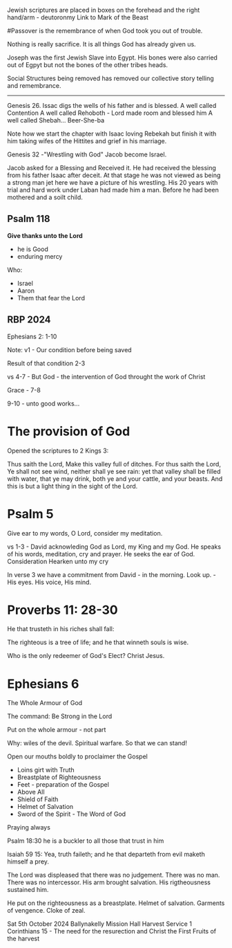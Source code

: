 Jewish scriptures are placed in boxes on the forehead and the right hand/arm - deutoronmy
Link to Mark of the Beast

#Passover is the remembrance of when God took you out of trouble.

Nothing is really sacrifice. It is all things God has already given us.

Joseph was the first Jewish Slave into Egypt.
His bones were also carried out of Egpyt but not the bones of the other tribes heads.

Social Structures being removed has removed our collective story telling and remembrance.

--------

Genesis 26.
Issac digs the wells of his father and is blessed.
A well called Contention 
A well called Rehoboth - Lord made room and blessed him
A well called Shebah... Beer-She-ba

Note how we start the chapter with Isaac loving Rebekah but finish it with him taking wifes of the Hittites and grief in his marriage.

Genesis 32 -"Wrestling with God"
Jacob become Israel.

Jacob asked for a Blessing and Received it.
He had received the blessing from his father Isaac after deceit.
At that stage he was not viewed as being a strong man jet here we have a picture of his wrestling.
His 20 years with trial and hard work under Laban had made him a man.
Before he had been mothered and a soilt child.

## Psalm 118
**Give thanks unto the Lord**
- he is Good
- enduring mercy

Who:
- Israel
- Aaron
- Them that fear the Lord

## RBP 2024
Ephesians 2: 1-10

Note:
v1 - Our condition before being saved

Result of that condition 2-3

vs 4-7 - But God - the intervention of God
throught the work of Christ

Grace - 7-8

9-10 - unto good works...

# The provision of God
Opened the scriptures to 2 Kings 3:

Thus saith the Lord, Make this valley full of ditches.
For thus saith the Lord, Ye shall not see wind, neither shall ye see rain: yet that valley shall be filled with water, that ye may drink, both ye and your cattle, and your beasts.
And this is but a light thing in the sight of the Lord.

# Psalm 5
Give ear to my words, O Lord, consider my meditation.

vs 1-3 - David acknowleding God as Lord, my King and my God.
He speaks of his words, meditation, cry and prayer.
He seeks the 
ear of God.
Consideration
Hearken unto my cry

In verse 3 we have a commitment from David - in the morning.
Look up. - His eyes. His voice, His mind.

# Proverbs 11: 28-30
He that trusteth in his riches shall fall: 

The righteous is a tree of life;
and he that winneth souls is wise.

Who is the only redeemer of God's Elect?
Christ Jesus.

# Ephesians 6
The Whole Armour of God

The command:
Be Strong in the Lord

Put on the whole armour - not part

Why: wiles of the devil. Spiritual warfare.
So that we can stand!

Open our mouths boldly to proclaimer the Gospel

- Loins girt with Truth
- Breastplate of Righteousness
- Feet - preparation of the Gospel
- Above All
- Shield of Faith
- Helmet of Salvation
- Sword of the Spirit - The Word of God

Praying always

Psalm 18:30
he is a buckler to all those that trust in him

Isaiah 59
15: Yea, truth faileth; and he that departeth from evil maketh himself a prey.

The Lord was displeased that there was no judgement.
There was no man.
There was no intercessor.
His arm brought salvation.
His rigtheousness sustained him.

He put on the righteousness as a breastplate.
Helmet of salvation.
Garments of vengence.
Cloke of zeal.

Sat 5th October 2024
Ballynakelly Mission Hall Harvest Service
1 Corinthians 15 - The need for the resurection and Christ the First Fruits of the harvest
